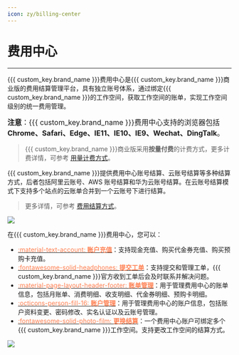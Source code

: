 ```yaml
---
icon: zy/billing-center
---
```


# 费用中心
---


{{{ custom_key.brand_name }}}费用中心是{{{ custom_key.brand_name }}}商业版的费用结算管理平台，具有独立账号体系，通过绑定{{{ custom_key.brand_name }}}的工作空间，获取工作空间的账单，实现工作空间级别的统一费用管理。

<font size=3>**注意**：{{{ custom_key.brand_name }}}费用中心支持的浏览器包括 **Chrome、Safari、Edge、IE11、IE10、IE9、Wechat、DingTalk**。</font>

> {{{ custom_key.brand_name }}}商业版采用**按量付费**的计费方式，更多计费详情，可参考 [用量计费方式](../billing-method/index.md)。

{{{ custom_key.brand_name }}}提供费用中心账号结算、云账号结算等多种结算方式，后者包括阿里云账号、AWS 账号结算和华为云账号结算。在云账号结算模式下支持多个站点的云账单合并到一个云账号下进行结算。

> 更多详情，可参考 [费用结算方式](../billing/billing-account/index.md)。

![](img/billing-index-1.png)




在{{{ custom_key.brand_name }}}费用中心，您可以：

<div class="grid cards" markdown>

- [<font color="coral"> :material-text-account: __账户充值__</font>](../billing-center/account-wallet/index.md)：支持现金充值、购买代金券充值、购买预购卡充值。
- [<font color="coral"> :fontawesome-solid-headphones: __提交工单__</font>](../billing-center/support-center.md)：支持提交和管理工单，{{{ custom_key.brand_name }}}官方收到工单后会及时联系并解决问题。
- [<font color="coral"> :material-page-layout-header-footer: __账单管理__</font>](../billing-center/billing-management.md)：用于管理费用中心的账单信息，包括月账单、消费明细、收支明细、代金券明细、预购卡明细。    
- [<font color="coral"> :octicons-person-fill-16: __账户管理__</font>](../billing-center/account-management.md)：用于管理费用中心的账户信息，包括账户资料变更、密码修改、实名认证以及云账号管理。
- [<font color="coral"> :fontawesome-solid-photo-film: __更换结算__</font>](../billing/billing-account/index.md)：一个费用中心账户可绑定多个{{{ custom_key.brand_name }}}工作空间。支持更改工作空间的结算方式。
      
</div>



![](img/3.billing_cost_1.png)

<!--
- [<font color="coral"> :material-typewriter: __发票管理__</font>](../billing-center/invoice-management.md)：用于管理费用中心的发票信息，使用前需要先进行实名认证，认证完成后可以管理发票信息和寄送信息，支持为已生成的月账单索取发票。  
- -->